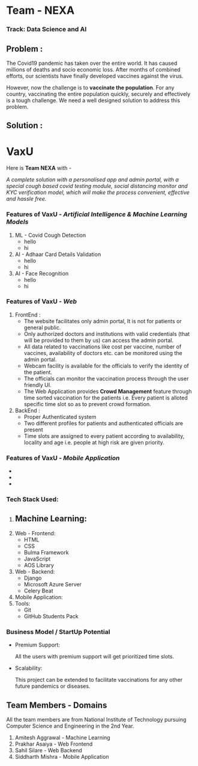 # Team - NEXA
### Track: Data Science and AI

## Problem :

The Covid19 pandemic has taken over the entire world. It has caused millions of deaths and socio economic loss. After months of combined efforts, our scientists have finally developed vaccines against the virus. 

However, now the challenge is to **vaccinate the population**. For any country, vaccinating the entire population quickly, securely and effectively is a tough challenge. We need a well designed solution to address this problem. 

## Solution :

# VaxU

Here is **Team NEXA** with -

*A complete solution with a personalised app and admin portal, with a special cough based covid testing module, social distancing monitor and KYC verification model, which will make the process convenient, effective and hassle free.*

### **Features of VaxU** - *Artificial Intelligence & Machine Learning Models*
1. ML - Covid Cough Detection
    - hello
    - hi
2. AI - Adhaar Card Details Validation
    - hello
    - hi
3. AI - Face Recognition
    - hello
    - hi

### **Features of VaxU** - *Web*

1. FrontEnd :
    - The website facilitates only admin portal, It is not for patients or general public.
    - Only authorized doctors and institutions with valid credentials (that will be provided to them by us) can access the admin portal.
    - All data related to vaccinations like cost per vaccine, number of vaccines, availability of doctors etc. can be monitored using the admin portal.
    - Webcam facility is available for the officials to verify the identity of the patient.
    - The officials can monitor the vaccination process through the user friendly UI.
    - The Web Application provides **Crowd Management** feature through time sorted vaccination for the patients i.e. Every patient is alloted specific time slot so as to prevent crowd formation.
2. BackEnd :
    - Proper Authenticated system
    - Two different profiles for patients and authenticated officials are present
    - Time slots are assigned to every patient according to availability, locality and age i.e. people at high risk are given priority.

### **Features of VaxU** - *Mobile Application*
- 
-
-

### **Tech Stack Used:**
1. Machine Learning:
    - 
2. Web - Frontend:
    - HTML
    - CSS
    - Bulma Framework
    - JavaScript
    - AOS Library
3. Web - Backend:
    - Django
    - Microsoft Azure Server
    - Celery Beat
4. Mobile Application:
5. Tools:
    - Git
    - GitHub Students Pack


### Business Model / StartUp Potential
- Premium Support:

    All the users with premium support will get prioritized time slots.
- Scalability:

    This project can be extended to facilitate vaccinations for any other future pandemics or diseases.
## Team Members - Domains
All the team members are from National Institute of Technology pursuing Computer Science and Engineering in the 2nd Year.
1. Amitesh Aggrawal - Machine Learning
2. Prakhar Asaiya - Web Frontend
3. Sahil Silare - Web Backend
4. Siddharth Mishra - Mobile Application



